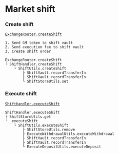 # Market shift

### Create shift

[`ExchangeRouter.createShift`](https://github.com/gmx-io/gmx-synthetics/blob/caf3dd8b51ad9ad27b0a399f668e3016fd2c14df/contracts/router/ExchangeRouter.sol#L213-L222)

```
1. Send GM token to shift vault
2. Send execution fee to shift vault
3. Create shift order

ExchangeRouter.createShift
└ ShiftHandler.createShift
    └ ShiftUtils.createShift
        ├ ShiftVault.recordTransferIn
        ├ ShiftVault.recordTransferIn
        └ ShiftStoreUtils.set
```

### Execute shift

[`ShiftHandler.executeShift`](https://github.com/gmx-io/gmx-synthetics/blob/caf3dd8b51ad9ad27b0a399f668e3016fd2c14df/contracts/exchange/ShiftHandler.sol#L66-L94)

```
ShiftHandler.executeShift
├ ShiftStoreUtils.get
└ _executeShift
    └ ShiftUtils.executeShift
        ├ ShiftStoreUtils.remove
        ├ ExecuteWithdrawalUtils.executeWithdrawal
        ├ ShiftVault.recordTransferIn
        ├ ShiftVault.recordTransferIn
        └ ExecuteDepositUtils.executeDeposit
```
